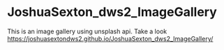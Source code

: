 # JoshuaSexton_dws2_ImageGallery

This is an image gallery using unsplash api. Take a look https://joshuasextondws2.github.io/JoshuaSexton_dws2_ImageGallery/
